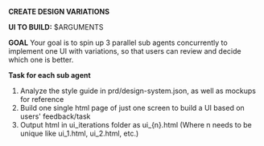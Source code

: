 **CREATE DESIGN VARIATIONS**

**UI TO BUILD:**
$ARGUMENTS

**GOAL**
Your goal is to spin up 3 parallel sub agents concurrently to implement one UI with variations, so that users can review and decide which one is better.

**Task for each sub agent**

1. Analyze the style guide in prd/design-system.json, as well as mockups for reference
2. Build one single html page of just one screen to build a UI based on users' feedback/task
3. Output html in ui_iterations folder as ui_{n}.html (Where n needs to be unique like ui_1.html, ui_2.html, etc.)
